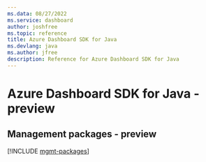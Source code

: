 ```yaml
---
ms.data: 08/27/2022
ms.service: dashboard
author: joshfree
ms.topic: reference
title: Azure Dashboard SDK for Java
ms.devlang: java
ms.author: jfree
description: Reference for Azure Dashboard SDK for Java
---
```

# Azure Dashboard SDK for Java - preview

## Management packages - preview
[!INCLUDE [mgmt-packages](dashboard-mgmt-index.md)]